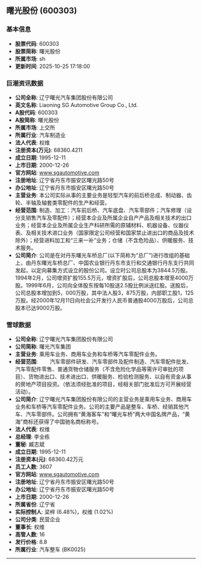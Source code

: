 ## 曙光股份 (600303)

### 基本信息

- **股票代码**: 600303
- **股票简称**: 曙光股份
- **所属市场**: sh
- **更新时间**: 2025-10-25 17:18:00

### 巨潮资讯数据

- **公司全称**: 辽宁曙光汽车集团股份有限公司
- **英文名称**: Liaoning SG Automotive Group Co., Ltd.
- **A股代码**: 600303
- **A股简称**: 曙光股份
- **所属市场**: 上交所
- **所属行业**: 汽车制造业
- **法人代表**: 权维
- **注册资本(万元)**: 68360.4211
- **成立日期**: 1995-12-11
- **上市日期**: 2000-12-26
- **官方网站**: www.sgautomotive.com
- **注册地址**: 辽宁省丹东市振安区曙光路50号
- **办公地址**: 辽宁省丹东市振安区曙光路50号
- **主营业务**: 本公司实际从事的主要业务是轻型汽车的前后桥总成、制动器、齿轮、半轴及轴套类零配件的生产和经营。
- **经营范围**: 制造、加工：汽车前后桥、汽车底盘、汽车零部件；汽车修理（设分支销售汽车及零配件）；经营本企业及所属企业自产产品及相关技术的出口业务；经营本企业及所属企业生产科研所需的原辅材料、机器设备、仪器仪表、及相关技术进口业务（国家限定公司经营和国家禁止进出口的商品及技术除外）；经营进料加工和“三来一补”业务；仓储（不含危险品）、供暖服务、技术服务。
- **公司简介**: 公司是在对丹东曙光车桥总厂(以下简称为“总厂”)进行改组的基础上，由丹东曙光车桥总厂、中国农业银行丹东市支行和交通银行丹东支行共同发起，以定向募集方式设立的股份公司。设立时公司总股本为3844.5万股。1994年2月，公司增资扩股155.5万元，增资扩股后，公司总股本增至4000万股。1999年6月，公司向全体股东按每10股送2.5股比例派送红股。送股后，公司总股本增加到5，000万股，其中法人股3，875万股，内部职工股1，125万股。经2000年12月11日向社会公开发行人民币普通股4000万股后，公司总股本已达9000万股。

### 雪球数据

- **公司全称**: 辽宁曙光汽车集团股份有限公司
- **公司简称**: 曙光汽车集团
- **主营业务**: 乘用车业务、商用车业务和车桥等汽车零配件业务。
- **经营范围**: 　　汽车零部件研发、汽车零部件及配件制造、汽车零配件批发、汽车零配件零售、普通货物仓储服务（不含危险化学品等需许可审批的项目）、货物进出口、技术进出口、供暖服务、检验检测服务、以自有资金从事的房地产项目投资。（依法须经批准的项目，经相关部门批准后方可开展经营活动）。
- **公司简介**: 辽宁曙光汽车集团股份有限公司的主营业务是乘用车业务、商用车业务和车桥等汽车零配件业务。公司的主要产品是整车、车桥、经销其他汽车、汽车零部件。公司拥有“黄海客车”和“曙光车桥”两大中国名牌产品，“黄海”商标还获得了中国驰名商标称号。
- **法人代表**: 权维
- **总经理**: 李全栋
- **董秘**: 臧志斌
- **成立日期**: 1995-12-11
- **注册资本(元)**: 68360.42万元
- **员工人数**: 3607
- **官方网站**: www.sgautomotive.com
- **注册地址**: 辽宁省丹东市振安区曙光路50号
- **办公地址**: 辽宁省丹东市振安区曙光路50号
- **上市日期**: 2000-12-26
- **所属省份**: 辽宁省
- **实际控制人**: 梁梓 (6.48%)，权维 (1.02%)
- **公司分类**: 民营企业
- **董事长**: 权维
- **高管人数**: 16
- **发行价格**: 8.8
- **所属行业**: 汽车整车 (BK0025)

---